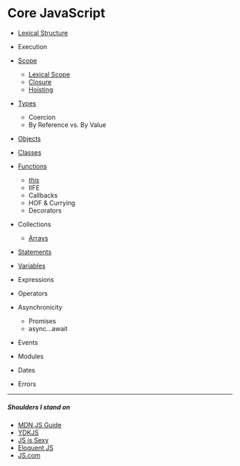 # Core JavaScript

- [Lexical Structure](lexical-structure)
- Execution
- [Scope](scope)
  - [Lexical Scope](scope/lexical-scope)
  - [Closure](scope/closure)
  - [Hoisting](scope/hoisting)
- [Types](types)
  - Coercion
  - By Reference vs. By Value
- [Objects](types/composite/objects)
- [Classes](classes)
- [Functions](types/composite/function)
  - [_this_](this)
  - IIFE
  - Callbacks
  - HOF & Currying
  - Decorators
- Collections
  - [Arrays](types/composite/arrays)
- [Statements](statements)
- [Variables](variables)
- Expressions
- Operators
- Asynchronicity
  - Promises
  - async...await
- Events

- Modules
- Dates
- Errors

---

##### Shoulders I stand on

- [MDN JS Guide](https://developer.mozilla.org/en-US/docs/Web/JavaScript/Guide)
- [YDKJS](https://github.com/getify/You-Dont-Know-JS)
- [JS is Sexy](http://javascriptissexy.com/)
- [Eloquent JS](http://eloquentjavascript.net)
- [JS.com](https://www.javascript.com)
